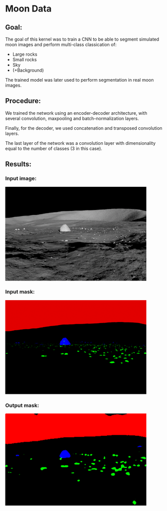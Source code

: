 # Moon Data

## Goal:
The goal of this kernel was to train a CNN to be able to segment simulated moon images and perform multi-class classication of:
* Large rocks
* Small rocks
* Sky
* (+Background)

The trained model was later used to perform segmentation in real moon images.

## Procedure:

We trained the network using an encoder-decoder architecture, with several convolution, maxpooling and batch-normalization layers. 

Finally, for the decoder, we used concatenation and transposed convolution layers.

The last layer of the network was a convolution layer with dimensionality equal to the number of classes (3 in this case).

## Results:

### Input image:

<img src="Data/render0001.png" width="450" height=auto>

### Input mask:

<img src="Data/ground0001.png" width="450" height=auto>

### Output mask:

<img src="Outputs/out_render0001.png" width="450" height=auto>
